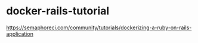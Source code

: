 # docker-rails-tutorial

https://semaphoreci.com/community/tutorials/dockerizing-a-ruby-on-rails-application
